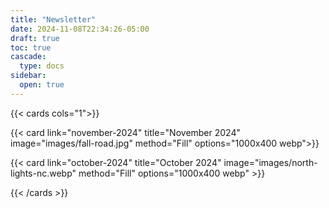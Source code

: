 ```yaml
---
title: "Newsletter"
date: 2024-11-08T22:34:26-05:00
draft: true
toc: true
cascade:
  type: docs
sidebar:
  open: true
---
```


{{< cards cols="1">}}

{{< card link="november-2024" title="November 2024" image="images/fall-road.jpg" method="Fill" options="1000x400 webp">}}

{{< card link="october-2024" title="October 2024" image="images/north-lights-nc.webp" method="Fill" options="1000x400 webp" >}}

{{< /cards >}}
